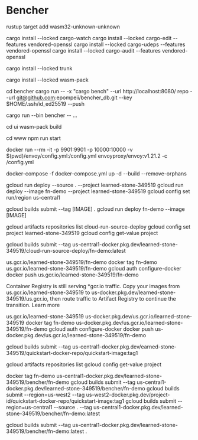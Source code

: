 # Bencher 

rustup target add wasm32-unknown-unknown

cargo install --locked cargo-watch
cargo install --locked cargo-edit --features vendored-openssl
cargo install --locked cargo-udeps --features vendored-openssl
cargo install --locked cargo-audit --features vendored-openssl

cargo install --locked trunk

cargo install --locked wasm-pack

cd bencher
cargo run -- -x "cargo bench" --url http://localhost:8080/ repo --url git@github.com:epompeii/bencher_db.git --key $HOME/.ssh/id_ed25519 --push

cargo run --bin bencher -- ...

cd ui
wasm-pack build

cd www
npm run start

docker run --rm -it -p 9901:9901 -p 10000:10000  -v $(pwd)/envoy/config.yml:/config.yml envoyproxy/envoy:v1.21.2 -c /config.yml

docker-compose -f docker-compose.yml up -d --build --remove-orphans

gcloud run deploy --source . --project learned-stone-349519
gcloud run deploy --image fn-demo --project learned-stone-349519
gcloud config set run/region us-central1

gcloud builds submit --tag [IMAGE] .
gcloud run deploy fn-demo --image [IMAGE]

gcloud artifacts repositories list
cloud-run-source-deploy
gcloud config set project learned-stone-349519
gcloud config get-value project

gcloud builds submit --tag us-central1-docker.pkg.dev/learned-stone-349519/cloud-run-source-deploy/fn-demo:latest

us.gcr.io/learned-stone-349519/fn-demo
docker tag fn-demo us.gcr.io/learned-stone-349519/fn-demo
gcloud auth configure-docker
docker push us.gcr.io/learned-stone-349519/fn-demo

Container Registry is still serving *gcr.io traffic. Copy your images from us.gcr.io/learned-stone-349519 to us-docker.pkg.dev/learned-stone-349519/us.gcr.io, then route traffic to Artifact Registry to continue the transition. Learn more

us.gcr.io/learned-stone-349519
us-docker.pkg.dev/us.gcr.io/learned-stone-349519
docker tag fn-demo us-docker.pkg.dev/us.gcr.io/learned-stone-349519/fn-demo
gcloud auth configure-docker
docker push us-docker.pkg.dev/us.gcr.io/learned-stone-349519/fn-demo

gcloud builds submit --tag us-central1-docker.pkg.dev/earned-stone-349519/quickstart-docker-repo/quickstart-image:tag1

gcloud artifacts repositories list
gcloud config get-value project

docker tag fn-demo us-central1-docker.pkg.dev/learned-stone-349519/bencher/fn-demo
gcloud builds submit --tag us-central1-docker.pkg.dev/learned-stone-349519/bencher/fn-demo
gcloud builds submit --region=us-west2 --tag us-west2-docker.pkg.dev/project-id/quickstart-docker-repo/quickstart-image:tag1
gcloud builds submit --region=us-central1 --source . --tag us-central1-docker.pkg.dev/learned-stone-349519/bencher/fn-demo:latest



gcloud builds submit --tag us-central1-docker.pkg.dev/learned-stone-349519/bencher/fn-demo:latest .
